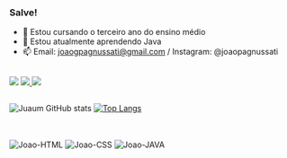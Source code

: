 ### Salve!

- 🔭 Estou cursando o terceiro ano do ensino médio
- 🌱 Estou atualmente aprendendo Java
- 📫 Email: joaogpagnussati@gmail.com / Instagram: @joaopagnussati

##

<div> 
  <a href="https://instagram.com/joaopagnussati" target="_blank"><img src="https://img.shields.io/badge/-Instagram-%23E4405F?style=for-the-badge&logo=instagram&logoColor=white" target="_blank"></a>
  <a href = "mailto:joaogpagnussati@gmail.com"><img src="https://img.shields.io/badge/-Gmail-%23333?style=for-the-badge&logo=gmail&logoColor=white" target="_blank"</a>
  <a href="https://www.linkedin.com/in/joão-gabriel-pagnussati-063161278/" target="_blank"><img src="https://img.shields.io/badge/-LinkedIn-%230077B5?style=for-the-badge&logo=linkedin&logoColor=white" target="_blank"></a> 
</div>
  
##
  
![Juaum GitHub stats](https://github-readme-stats.vercel.app/api?username=Pagnussati&show_icons=true&theme=dracula)
[![Top Langs](https://github-readme-stats.vercel.app/api/top-langs/?username=Pagnussati&hide_progress=true)](https://github.com/anuraghazra/github-readme-stats)
  
##
  
<div style="display: inline_block"><br>
  <img align="center" alt="Joao-HTML" src="https://img.shields.io/badge/HTML5-E34F26?style=for-the-badge&logo=html5&logoColor=white">
  <img align="center" alt="Joao-CSS" src="https://img.shields.io/badge/CSS3-1572B6?style=for-the-badge&logo=css3&logoColor=white">
  <img align="center" alt="Joao-JAVA" src="https://img.shields.io/badge/Java-ED8B00?style=for-the-badge&logo=openjdk&logoColor=white">
</div>
